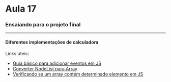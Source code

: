 # Aula 17
### Ensaiando para o projeto final
---

#### Diferentes implementações de calculadora

Links úteis:

- [Guia básico para adicionar eventos em JS](https://demenezes.dev/posts/guia-eventos-em-javascript/)
- [Converter NodeList para Array](https://acervolima.com/maneira-mais-rapida-de-converter-javascript-nodelist-em-array/)
- [Verificando se um array contém determinado elemento em JS](https://awari.com.br/javascript-array-contains-verificando-se-um-array-contem-um-determinado-elemento-em-javascript/?utm_source=blog&utm_campaign=projeto+blog&utm_medium=JavaScript%20Array%20Contains:%20Verificando%20se%20um%20array%20cont%C3%A9m%20um%20determinado%20elemento%20em%20JavaScript)